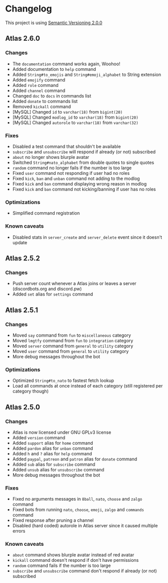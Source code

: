 # Changelog

This project is using [Semantic Versioning 2.0.0](http://semver.org/)

## Atlas 2.6.0

### Changes
  * The `documentation` command works again, Woohoo!
  * Added documentation to `help` command
  * Added `String#to_emojis` and `String#emoji_alphabet` to String extension
  * Added `emojify` command 
  * Added `role` command
  * Added `channel` command
  * Changed `doc` to `docs` in commands list
  * Added `donate` to commands list
  * Removed `kickall` command
  * [MySQL] Changed `id` to `varchar(18)` from `bigint(20)`
  * [MySQL] Changed `modlog_id` to `varchar(18)` from `bigint(20)`
  * [MySQL] Changed `autorole` to `varchar(18)` from `varchar(32)`

### Fixes
  * Disabled a test command that shouldn't be available
  * `subscribe` and `unsubscribe` will respond if already (or not) subscribed
  * `about` no longer shows blurple avatar
  * Switched `String#nato_alphabet` from double quotes to single quotes
  * `random` command no longer fails if the number is too large
  * Fixed `user` command not responding if user had no roles
  * Fixed `kick`, `ban` and `unban` command not adding to the modlog
  * Fixed `kick` and `ban` command displaying wrong reason in modlog
  * Fixed `kick` and `ban` command not kicking/banning if user has no roles

### Optimizations
  * Simplified command registration

### Known caveats
  * Disabled stats in `server_create` and `server_delete` event since it doesn't update


## Atlas 2.5.2

### Changes
  * Push server count whenever a Atlas joins or leaves a server (discordbots.org and discord.pw)
  * Added `set` alias for `settings` command


## Atlas 2.5.1

### Changes
  * Moved `say` command from `fun` to `miscellaneous` category
  * Moved `lmgtfy` command from `fun` to `integration` category
  * Moved `server` command from `general` to `utility` category
  * Moved `user` command from `general` to `utility` category
  * More debug messages throughout the bot

### Optimizations
  * Optimized `String#to_nato` to fastest fetch lookup
  * Load all commands at once instead of each category (still registered per category though)


## Atlas 2.5.0

### Changes
  * Atlas is now licensed under GNU GPLv3 license
  * Added `version` command
  * Added `support` alias for `home` command
  * Added `pardon` alias for `unban` command
  * Added `h` and `?` alias for `help` command
  * Added `paypal`, `patreon` and `patron` alias for `donate` command
  * Added `sub` alias for `subscribe` command
  * Added `unsub` alias for `unsubscribe` command
  * More debug messages throughout the bot

### Fixes
  * Fixed no arguments messages in `8ball`, `nato`, `choose` and `zalgo` command
  * Fixed bots from running `nato`, `choose`, `emoji`, `zalgo` and `commands` command
  * Fixed response after pruning a channel
  * Disabled (hard coded) autorole in Atlas server since it caused multiple errors

### Known caveats
  * `about` command shows blurple avatar instead of red avatar
  * `kickall` command doesn't respond if don't have permissions
  * `random` command fails if the number is too large
  * `subscribe` and `unsubscribe` command don't respond if already (or not) subscribed